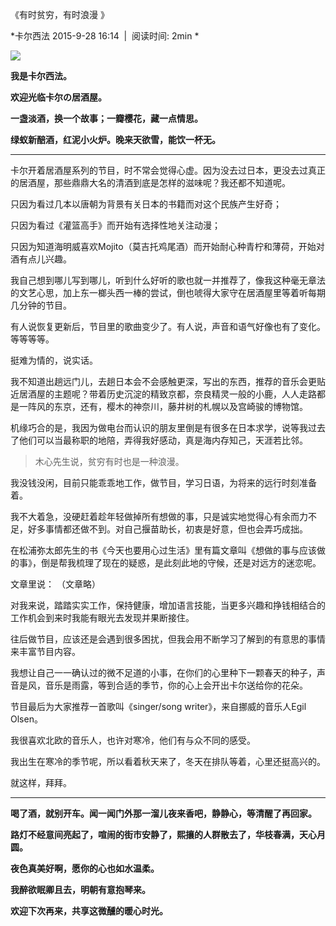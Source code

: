 《有时贫穷，有时浪漫 》

*卡尔西法 2015-9-28 16:14  |  阅读时间: 2min *

<img src="https://cdn.jsdelivr.net/gh/iCalcifer/icalcifer.github.io/images/post/MusicIzakaya/s2e3.jpg"/>

**我是卡尔西法。**

 **欢迎光临卡尔の居酒屋。**

 **一盏淡酒，换一个故事；一瓣樱花，藏一点情思。**

 **绿蚁新醅酒，红泥小火炉。晚来天欲雪，能饮一杯无。**

---




卡尔开着居酒屋系列的节目，时不常会觉得心虚。因为没去过日本，更没去过真正的居酒屋，那些鼎鼎大名的清酒到底是怎样的滋味呢？我还都不知道呢。

只因为看过几本以唐朝为背景有关日本的书籍而对这个民族产生好奇；

只因为看过《灌篮高手》而开始有选择性地关注动漫；

只因为知道海明威喜欢Mojito（莫吉托鸡尾酒）而开始耐心种青柠和薄荷，开始对酒有点儿兴趣。

我自己想到哪儿写到哪儿，听到什么好听的歌也就一并推荐了，像我这种毫无章法的文艺心思，加上东一榔头西一棒的尝试，倒也唬得大家守在居酒屋里等着听每期几分钟的节目。

有人说恢复更新后，节目里的歌曲变少了。有人说，声音和语气好像也有了变化。等等等等。

挺难为情的，说实话。

我不知道出趟远门儿，去趟日本会不会感触更深，写出的东西，推荐的音乐会更贴近居酒屋的主题呢？带着历史沉淀的精致京都，奈良精灵一般的小鹿，人人走路都是一阵风的东京，还有，樱木的神奈川，藤井树的札幌以及宫崎骏的博物馆。

机缘巧合的是，我因为做电台而认识的朋友里倒是有很多在日本求学，说等我过去了他们可以当最称职的地陪，弄得我好感动，真是海内存知己，天涯若比邻。


> 木心先生说，贫穷有时也是一种浪漫。

我没钱没闲，目前只能乖乖地工作，做节目，学习日语，为将来的远行时刻准备着。

我不大着急，没硬赶着趁年轻做掉所有想做的事，只是诚实地觉得心有余而力不足，好多事情都还做不到。对自己揠苗助长，初衷是好意，但也会弄巧成拙。

在松浦弥太郎先生的书《今天也要用心过生活》里有篇文章叫《想做的事与应该做的事》，倒是帮我梳理了现在的疑惑，是此刻此地的守候，还是对远方的迷恋呢。

文章里说：
（文章略）

对我来说，踏踏实实工作，保持健康，增加语言技能，当更多兴趣和挣钱相结合的工作机会到来时我能有眼光去发现并果断接住。

往后做节目，应该还是会遇到很多困扰，但我会用不断学习了解到的有意思的事情来丰富节目内容。

我想让自己一一确认过的微不足道的小事，在你们的心里种下一颗春天的种子，声音是风，音乐是雨露，等到合适的季节，你的心上会开出卡尔送给你的花朵。

节目最后为大家推荐一首歌叫《singer/song writer》，来自挪威的音乐人Egil Olsen。

我很喜欢北欧的音乐人，也许对寒冷，他们有与众不同的感受。

我出生在寒冷的季节呢，所以看着秋天来了，冬天在排队等着，心里还挺高兴的。

就这样，拜拜。

---

 **喝了酒，就别开车。闻一闻门外那一溜儿夜来香吧，静静心，等清醒了再回家。**

 **路灯不经意间亮起了，喧闹的街市安静了，熙攘的人群散去了，华枝春满，天心月圆。**

 **夜色真美好啊，愿你的心也如水温柔。**

 **我醉欲眠卿且去，明朝有意抱琴来。**

 **欢迎下次再来，共享这微醺的暖心时光。**
